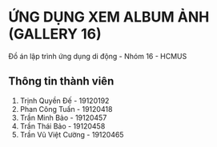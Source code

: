 # ỨNG DỤNG XEM ALBUM ẢNH (GALLERY 16)
Đồ án lập trình ứng dụng di động - Nhóm 16 - HCMUS

## Thông tin thành viên
1. Trịnh Quyền Đế - 19120192
2. Phan Công Tuấn - 19120418
3. Trần Minh Bảo - 19120457
4. Trần Thái Bảo - 19120458
5. Trần Vũ Việt Cường - 19120465
